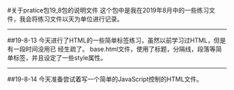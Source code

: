 #关于pratice包19_8包的说明文件
    这个包中是我在2019年8月中的一些练习文件，我会将练习文件以天为单位进行记录。
***
##19-8-13
    今天进行了HTML的一些简单标签练习，虽然以前学习过HTML，但是有一段时间没用已
    经生疏了。
    base.html文件，使用了标题，分隔线，段落等简单标签，并且设定了一些style属性。
***
##19-8-14
    今天准备尝试着写一个简单的JavaScript控制的HTML文件。